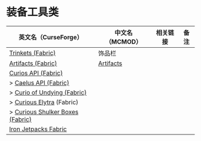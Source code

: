 # 装备工具类

| 英文名（CurseForge）                                                                                          | 中文名（MCMOD）                                   | 相关链接 | 备注 |
| ------------------------------------------------------------------------------------------------------------- | ------------------------------------------------- | -------- | ---- |
| [Trinkets (Fabric)](https://www.curseforge.com/minecraft/mc-mods/trinkets-fabric)                             | 饰品栏                                            |          |      |
| [Artifacts (Fabric)](https://www.curseforge.com/minecraft/mc-mods/artifacts-fabric)                           | [Artifacts](https://www.mcmod.cn/class/2821.html) |          |      |
| [Curios API (Fabric)](https://www.curseforge.com/minecraft/mc-mods/curios-fabric)                             |                                                   |          |      |
| > [Caelus API (Fabric)](https://www.curseforge.com/minecraft/mc-mods/caelus-fabric)                           |                                                   |          |      |
| > [Curio of Undying (Fabric)](https://www.curseforge.com/minecraft/mc-mods/curio-of-undying-fabric)           |                                                   |          |      |
| > [Curious Elytra](https://www.curseforge.com/minecraft/mc-mods/curious-elytra-fabric) (Fabric)               |                                                   |          |      |
| > [Curious Shulker Boxes (Fabric)](https://www.curseforge.com/minecraft/mc-mods/curious-shulker-boxes-fabric) |                                                   |          |      |
| [Iron Jetpacks Fabric](https://www.curseforge.com/minecraft/mc-mods/iron-jetpacks-fabric)                     |                                                   |          |      |